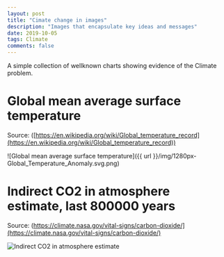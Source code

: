 ```yaml
---
layout: post
title: "Cimate change in images"
description: "Images that encapsulate key ideas and messages"
date: 2019-10-05
tags: Climate
comments: false
---
```


A simple collection of wellknown charts showing evidence of the Climate problem.


# Global mean average surface temperature

Source: ([https://en.wikipedia.org/wiki/Global_temperature_record](https://en.wikipedia.org/wiki/Global_temperature_record)) 

![Global mean average surface temperature]({{ url }}/img/1280px-Global_Temperature_Anomaly.svg.png)


# Indirect CO2 in atmosphere estimate, last 800000 years

Source: (https://climate.nasa.gov/vital-signs/carbon-dioxide/](https://climate.nasa.gov/vital-signs/carbon-dioxide/)

![Indirect CO2 in atmosphere estimate]({{url}}/img/indirect_co2_series.gif)




